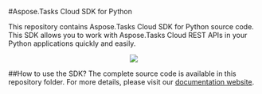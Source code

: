#Aspose.Tasks Cloud SDK for Python

This repository contains Aspose.Tasks Cloud SDK for Python source code. This SDK allows you to work with Aspose.Tasks Cloud REST APIs in your Python applications quickly and easily. 

<p align="center">
  <a title="Download complete Aspose.Tasks for Cloud source code" href="https://github.com/asposetasks/Aspose_Tasks_Cloud/archive/master.zip">
	<img src="https://raw.github.com/AsposeExamples/java-examples-dashboard/master/images/downloadZip-Button-Large.png" />
  </a>
</p>

##How to use the SDK?
The complete source code is available in this repository folder. For more details, please visit our [documentation website](http://www.aspose.com/docs/display/taskscloud/How+to+Setup+Aspose.Tasks+Cloud+SDK+for+Python).